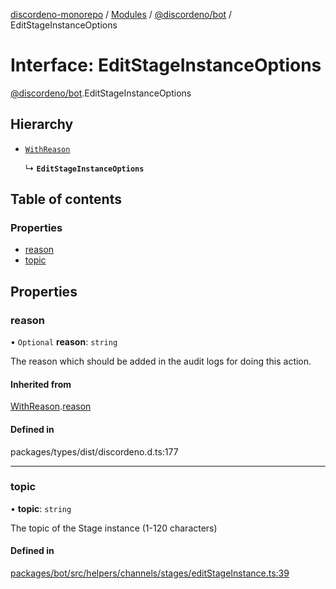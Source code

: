 [discordeno-monorepo](../README.md) / [Modules](../modules.md) / [@discordeno/bot](../modules/discordeno_bot.md) / EditStageInstanceOptions

# Interface: EditStageInstanceOptions

[@discordeno/bot](../modules/discordeno_bot.md).EditStageInstanceOptions

## Hierarchy

- [`WithReason`](discordeno_bot.WithReason.md)

  ↳ **`EditStageInstanceOptions`**

## Table of contents

### Properties

- [reason](discordeno_bot.EditStageInstanceOptions.md#reason)
- [topic](discordeno_bot.EditStageInstanceOptions.md#topic)

## Properties

### reason

• `Optional` **reason**: `string`

The reason which should be added in the audit logs for doing this action.

#### Inherited from

[WithReason](discordeno_bot.WithReason.md).[reason](discordeno_bot.WithReason.md#reason)

#### Defined in

packages/types/dist/discordeno.d.ts:177

---

### topic

• **topic**: `string`

The topic of the Stage instance (1-120 characters)

#### Defined in

[packages/bot/src/helpers/channels/stages/editStageInstance.ts:39](https://github.com/deepsarda/discordeno/blob/c6dc30bb/packages/bot/src/helpers/channels/stages/editStageInstance.ts#L39)
